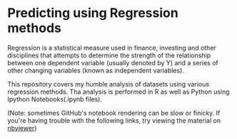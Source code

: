 
# Predicting using Regression methods

Regression is a statistical measure used in finance, investing and other disciplines that attempts to determine the strength of the relationship between one dependent variable (usually denoted by Y) and a series of other changing variables (known as independent variables).

This repository covers my humble analysis of datasets using various regression methods. Tha analysis is performed in R as well as Python using Ipython Notebooks(.ipynb files). 

(Note: sometimes GitHub's notebook rendering can be slow or finicky. If you're having trouble with the following links, try viewing the material on [nbviewer](http://nbviewer.jupyter.org/))
